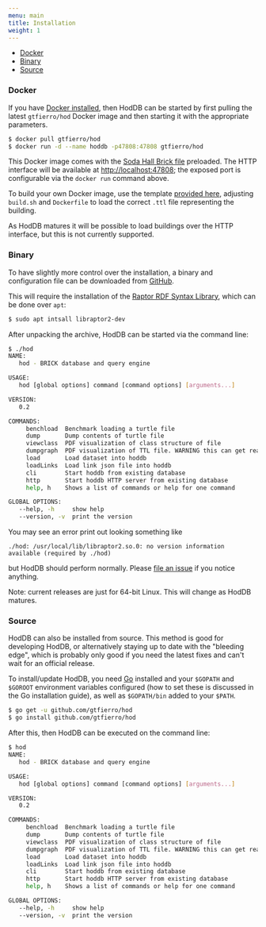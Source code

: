 ```yaml
---
menu: main
title: Installation
weight: 1
---
```


- [Docker](#docker)
- [Binary](#binary)
- [Source](#source)

<a name="docker"></a>
### Docker

If you have [Docker installed](https://docs.docker.com/engine/installation/), then HodDB can be started by first pulling the latest `gtfierro/hod` Docker image and then starting it with the appropriate parameters.

```bash
$ docker pull gtfierro/hod
$ docker run -d --name hoddb -p47808:47808 gtfierro/hod
```

This Docker image comes with the [Soda Hall Brick file](https://raw.githubusercontent.com/gtfierro/hod/master/buildings/berkeley.ttl) preloaded.
The HTTP interface will be available at [http://localhost:47808](http://localhost:47808); the exposed port is configurable via the `docker run` command above.

To build your own Docker image, use the template [provided here](https://github.com/gtfierro/brick_database_eval/tree/master/hod), adjusting `build.sh` and `Dockerfile` to load the correct `.ttl` file representing the building.

As HodDB matures it will be possible to load buildings over the HTTP interface, but this is not currently supported.

<a name="binary"></a>
### Binary

To have slightly more control over the installation, a binary and configuration file can be downloaded from [GitHub](https://github.com/gtfierro/hod/releases/latest). 

This will require the installation of the [Raptor RDF Syntax Library](http://librdf.org/raptor/), which can be done over `apt`:

```bash
$ sudo apt intsall libraptor2-dev
```

After unpacking the archive, HodDB can be started via the command line:

```bash
$ ./hod 
NAME:
   hod - BRICK database and query engine

USAGE:
   hod [global options] command [command options] [arguments...]

VERSION:
   0.2

COMMANDS:
     benchload  Benchmark loading a turtle file
     dump       Dump contents of turtle file
     viewclass  PDF visualization of class structure of file
     dumpgraph  PDF visualization of TTL file. WARNING this can get really big
     load       Load dataset into hoddb
     loadLinks  Load link json file into hoddb
     cli        Start hoddb from existing database
     http       Start hoddb HTTP server from existing database
     help, h    Shows a list of commands or help for one command

GLOBAL OPTIONS:
   --help, -h     show help
   --version, -v  print the version
```

You may see an error print out looking something like

```
./hod: /usr/local/lib/libraptor2.so.0: no version information available (required by ./hod)
```

but HodDB should perform normally. Please [file an issue](https://github.com/gtfierro/hod/issues) if you notice anything.

Note: current releases are just for 64-bit Linux. This will change as HodDB matures.

<a name="source"></a>
### Source

HodDB can also be installed from source. This method is good for developing HodDB, or alternatively staying up to date with the "bleeding edge", which is probably only good if you need the latest fixes and can't wait for an official release.

To install/update HodDB, you need [Go](https://golang.org/doc/install) installed and your `$GOPATH` and `$GOROOT` environment variables configured (how to set these is discussed in the Go installation guide), as well as `$GOPATH/bin` added to your `$PATH`.

```bash
$ go get -u github.com/gtfierro/hod
$ go install github.com/gtfierro/hod
```

After this, then HodDB can be executed on the command line:

```bash
$ hod 
NAME:
   hod - BRICK database and query engine

USAGE:
   hod [global options] command [command options] [arguments...]

VERSION:
   0.2

COMMANDS:
     benchload  Benchmark loading a turtle file
     dump       Dump contents of turtle file
     viewclass  PDF visualization of class structure of file
     dumpgraph  PDF visualization of TTL file. WARNING this can get really big
     load       Load dataset into hoddb
     loadLinks  Load link json file into hoddb
     cli        Start hoddb from existing database
     http       Start hoddb HTTP server from existing database
     help, h    Shows a list of commands or help for one command

GLOBAL OPTIONS:
   --help, -h     show help
   --version, -v  print the version
```
